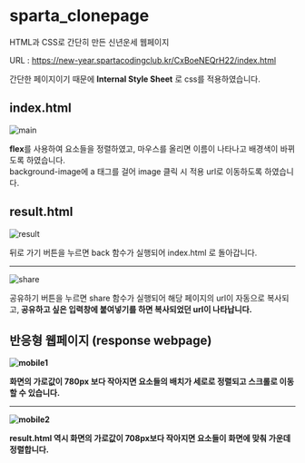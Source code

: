 # sparta_clonepage
HTML과 CSS로 간단히 만든 신년운세 웹페이지

URL : https://new-year.spartacodingclub.kr/CxBoeNEQrH22/index.html
  
간단한 페이지이기 때문에 **Internal Style Sheet** 로 css를 적용하였습니다.
  
## index.html
![main](https://user-images.githubusercontent.com/79749251/146311493-f5858722-5fb4-4053-989f-40b3b09fd1b3.png)  
  
**flex**를 사용하여 요소들을 정렬하였고, 마우스를 올리면 이름이 나타나고 배경색이 바뀌도록 하였습니다.  
background-image에 a 태그를 걸어 image 클릭 시 적용 url로 이동하도록 하였습니다.

## result.html
![result](https://user-images.githubusercontent.com/79749251/146311341-b007c4d2-1604-41de-bb6b-6cdfc6e0f8c8.png)  
  
뒤로 가기 버튼을 누르면 back 함수가 실행되어 index.html 로 돌아갑니다.  
<hr/>

![share](https://user-images.githubusercontent.com/79749251/146313801-4b93e858-47ed-4df4-a186-9047627e1778.png)  

공유하기 버튼을 누르면 share 함수가 실행되어 해당 페이지의 url이 자동으로 복사되고,<b/>
공유하고 싶은 입력창에 붙여넣기를 하면 복사되었던 url이 나타납니다.  
 
 ## 반응형 웹페이지 (response webpage)
  ![mobile1](https://user-images.githubusercontent.com/79749251/146314466-1fa64d72-386c-497d-a347-d9f00d76951d.png)  
  
화면의 가로값이 780px 보다 작아지면 요소들의 배치가 세로로 정렬되고 스크롤로 이동할 수 있습니다.  

<hr/>

![mobile2](https://user-images.githubusercontent.com/79749251/146315212-fbe43aaf-697c-41c0-9227-28971b77bf82.png)

result.html 역시 화면의 가로값이 708px보다 작아지면 요소들이 화면에 맞춰 가운데 정렬합니다.
